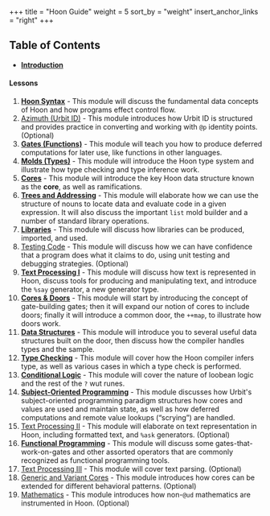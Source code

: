 +++
title = "Hoon Guide"
weight = 5
sort_by = "weight"
insert_anchor_links = "right"
+++

## Table of Contents

- **[Introduction](/guides/core/hoon-guide/A-intro)**

#### Lessons

1. **[Hoon Syntax](/guides/core/hoon-guide/B-syntax)** - This module will discuss the fundamental data concepts of Hoon and how programs effect control flow.
2. [Azimuth (Urbit ID)](/guides/core/hoon-guide/C-azimuth) - This module introduces how Urbit ID is structured and provides practice in converting and working with `@p` identity points. (Optional)
3. **[Gates (Functions)](/guides/core/hoon-guide/D-gates)** - This module will teach you how to produce deferred computations for later use, like functions in other languages.
4. **[Molds (Types)](/guides/core/hoon-guide/E-types)** - This module will introduce the Hoon type system and illustrate how type checking and type inference work.
5. **[Cores](/guides/core/hoon-guide/F-cores)** - This module will introduce the key Hoon data structure known as the **core**, as well as ramifications.
6. **[Trees and Addressing](/guides/core/hoon-guide/G-trees)** - This module will elaborate how we can use the structure of nouns to locate data and evaluate code in a given expression.  It will also discuss the important `list` mold builder and a number of standard library operations.
7. **[Libraries](/guides/core/hoon-guide/H-libraries)** - This module will discuss how libraries can be produced, imported, and used.
8. [Testing Code](/guides/core/hoon-guide/I-testing) - This module will discuss how we can have confidence that a program does what it claims to do, using unit testing and debugging strategies. (Optional)
9. **[Text Processing I](/guides/core/hoon-guide/J-stdlib-text)** - This module will discuss how text is represented in Hoon, discuss tools for producing and manipulating text, and introduce the `%say` generator, a new generator type.
10. **[Cores & Doors](/guides/core/hoon-guide/K-doors)** - This module will start by introducing the concept of gate-building gates; then it will expand our notion of cores to include doors; finally it will introduce a common door, the `++map`, to illustrate how doors work.
11. **[Data Structures](/guides/core/hoon-guide/L-struct)** - This module will introduce you to several useful data structures built on the door, then discuss how the compiler handles types and the sample.
12. **[Type Checking](/guides/core/hoon-guide/M-typecheck)** - This module will cover how the Hoon compiler infers type, as well as various cases in which a type check is performed.
13. **[Conditional Logic](/guides/core/hoon-guide/N-logic)** - This module will cover the nature of loobean logic and the rest of the `?` wut runes.
14. **[Subject-Oriented Programming](/guides/core/hoon-guide/O-subject)** - This module discusses how Urbit's subject-oriented programming paradigm structures how cores and values are used and maintain state, as well as how deferred computations and remote value lookups (“scrying”) are handled.
15. [Text Processing II](/guides/core/hoon-guide/P-stdlib-io) - This module will elaborate on text representation in Hoon, including formatted text, and `%ask` generators. (Optional)
16. **[Functional Programming](/guides/core/hoon-guide/Q-func)** - This module will discuss some gates-that-work-on-gates and other assorted operators that are commonly recognized as functional programming tools.
17. [Text Processing III](/guides/core/hoon-guide/Q2-parsing) - This module will cover text parsing. (Optional)
18. [Generic and Variant Cores](/guides/core/hoon-guide/R-metals) - This module introduces how cores can be extended for different behavioral patterns. (Optional)
19. [Mathematics](/guides/core/hoon-guide/S-math) - This module introduces how non-`@ud` mathematics are instrumented in Hoon. (Optional)
